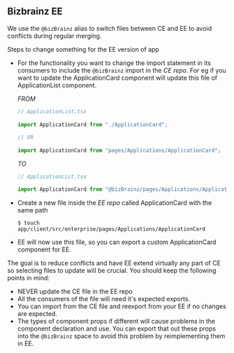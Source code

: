 ## Bizbrainz EE

We use the `@bizBrainz` alias to switch files between CE and EE to avoid conflicts 
during regular merging.  

Steps to change something for the EE version of app

- For the functionality you want to change the import statement in its consumers 
to include the `@bizBrainz` import in the *CE repo*. For eg if you want to update the ApplicationCard
 component will update this file of ApplicationList component.

  *FROM*
  ```typescript
  // ApplicationList.tsx
 
  import ApplicationCard from "./ApplicationCard";
    
  // OR 
    
  import ApplicationCard from "pages/Applications/ApplicationCard";  
  ```
  
  *TO*
  ```typescript
  // ApplicationList.tsx 
  
  import ApplicationCard from "@bizBrainz/pages/Applications/ApplicationCard";
  ```

- Create a new file inside the *EE repo* called ApplicationCard with the same path
    ```shell script
    $ touch app/client/src/enterprise/pages/Applications/ApplicationCard
    ```
- EE will now use this file, so you can export a custom ApplicationCard component for EE.


The goal is to reduce conflicts and have EE extend virtually any part of CE so selecting files to
 update will be crucial. You should keep the following points in mind:
 
 - NEVER update the CE file in the EE repo 
 - All the consumers of the file will need it's expected exports.
 - You can import from the CE file and reexport from your EE if no changes are expected. 
 - The types of component props if different will cause problems in the component declaration and use. 
 You can export that out these props into the `@bizBrainz` space to avoid this problem by reimplementing them in EE.
 
